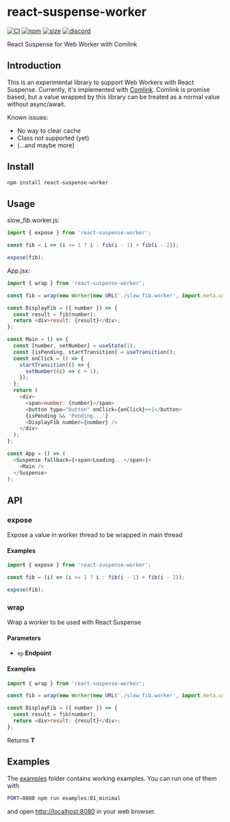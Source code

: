 # react-suspense-worker

[![CI](https://img.shields.io/github/workflow/status/dai-shi/react-suspense-worker/CI)](https://github.com/dai-shi/react-suspense-worker/actions?query=workflow%3ACI)
[![npm](https://img.shields.io/npm/v/react-suspense-worker)](https://www.npmjs.com/package/react-suspense-worker)
[![size](https://img.shields.io/bundlephobia/minzip/react-suspense-worker)](https://bundlephobia.com/result?p=react-suspense-worker)
[![discord](https://img.shields.io/discord/627656437971288081)](https://discord.gg/MrQdmzd)

React Suspense for Web Worker with Comlink

## Introduction

This is an experimental library to support Web Workers with React Suspense.
Currently, it's implemented with
[Comlink](https://github.com/GoogleChromeLabs/comlink).
Comlink is promise based, but a value wrapped by this library
can be treated as a normal value without async/await.

Known issues:

*   No way to clear cache
*   Class not supported (yet)
*   (...and maybe more)

## Install

```bash
npm install react-suspense-worker
```

## Usage

slow_fib.worker.js:

```javascript
import { expose } from 'react-suspense-worker';

const fib = i => (i <= 1 ? i : fib(i - 1) + fib(i - 2));

expose(fib);
```

App.jsx:

```javascript
import { wrap } from 'react-suspense-worker';

const fib = wrap(new Worker(new URL('./slow_fib.worker', import.meta.url)));

const DisplayFib = ({ number }) => {
  const result = fib(number);
  return <div>result: {result}</div>;
};

const Main = () => {
  const [number, setNumber] = useState(1);
  const [isPending, startTransition] = useTransition();
  const onClick = () => {
    startTransition(() => {
      setNumber((c) => c + 1);
    });
  };
  return (
    <div>
      <span>number: {number}</span>
      <button type="button" onClick={onClick}>+1</button>
      {isPending && 'Pending...'}
      <DisplayFib number={number} />
    </div>
  );
};

const App = () => (
  <Suspense fallback={<span>Loading...</span>}>
    <Main />
  </Suspense>
);
```

## API

<!-- Generated by documentation.js. Update this documentation by updating the source code. -->

### expose

Expose a value in worker thread to be wrapped in main thread

#### Examples

```javascript
import { expose } from 'react-suspense-worker';

const fib = (i) => (i <= 1 ? i : fib(i - 1) + fib(i - 2));

expose(fib);
```

### wrap

Wrap a worker to be used with React Suspense

#### Parameters

*   `ep` **Endpoint** 

#### Examples

```javascript
import { wrap } from 'react-suspense-worker';

const fib = wrap(new Worker(new URL('./slow_fib.worker', import.meta.url)));

const DisplayFib = ({ number }) => {
  const result = fib(number);
  return <div>result: {result}</div>;
};
```

Returns **T** 

## Examples

The [examples](examples) folder contains working examples.
You can run one of them with

```bash
PORT=8080 npm run examples:01_minimal
```

and open <http://localhost:8080> in your web browser.

<!--
You can also try them in codesandbox.io:
[01](https://codesandbox.io/s/github/dai-shi/react-suspense-worker/tree/master/examples/01_minimal)
[02](https://codesandbox.io/s/github/dai-shi/react-suspense-worker/tree/master/examples/02_typescript)
-->
